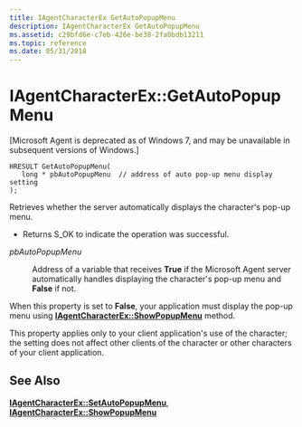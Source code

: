 ```yaml
---
title: IAgentCharacterEx GetAutoPopupMenu
description: IAgentCharacterEx GetAutoPopupMenu
ms.assetid: c29bfd6e-c7eb-426e-be38-2fa0bdb13211
ms.topic: reference
ms.date: 05/31/2018
---
```


# IAgentCharacterEx::GetAutoPopupMenu

\[Microsoft Agent is deprecated as of Windows 7, and may be unavailable in subsequent versions of Windows.\]

``` syntax
HRESULT GetAutoPopupMenu(
   long * pbAutoPopupMenu  // address of auto pop-up menu display setting
);
```

Retrieves whether the server automatically displays the character's pop-up menu.

-   Returns S\_OK to indicate the operation was successful.

<dl> <dt>

<span id="pbAutoPopupMenu"></span><span id="pbautopopupmenu"></span><span id="PBAUTOPOPUPMENU"></span>*pbAutoPopupMenu*
</dt> <dd>

Address of a variable that receives **True** if the Microsoft Agent server automatically handles displaying the character's pop-up menu and **False** if not.

</dd> </dl>

When this property is set to **False**, your application must display the pop-up menu using [**IAgentCharacterEx::ShowPopupMenu**](iagentcharacterex--showpopupmenu.md) method.

This property applies only to your client application's use of the character; the setting does not affect other clients of the character or other characters of your client application.

## See Also

[**IAgentCharacterEx::SetAutoPopupMenu**](iagentcharacterex--setautopopupmenu.md), [**IAgentCharacterEx::ShowPopupMenu**](iagentcharacterex--showpopupmenu.md)


 

 




